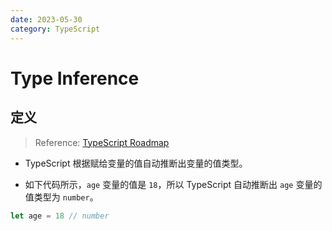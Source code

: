 ```yaml
---
date: 2023-05-30
category: TypeScript
---
```


# Type Inference

## 定义

> Reference: [TypeScript Roadmap](https://roadmap.sh/typescript)

- TypeScript 根据赋给变量的值自动推断出变量的值类型。

- 如下代码所示，`age` 变量的值是 `18`，所以 TypeScript 自动推断出 `age` 变量的值类型为 `number`。

```ts
let age = 18 // number
```
